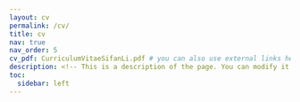 ```yaml
---
layout: cv
permalink: /cv/
title: cv
nav: true
nav_order: 5
cv_pdf: CurriculumVitaeSifanLi.pdf # you can also use external links here
description: <!-- This is a description of the page. You can modify it in '_pages/cv.md'. You can also change or remove the top pdf download button. -->
toc:
  sidebar: left
---
```

